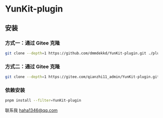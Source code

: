 # YunKit-plugin

## 安装

### 方式一：通过 Gitee 克隆

```bash
git clone --depth=1 https://github.com/dmmdekkd/YunKit-plugin.git ./plugins/YunKit-plugin
```

### 方式二：通过 Gitee 克隆
```bash
git clone --depth=1 https://gitee.com/qianzhi11_admin/YunKit-plugin.git ./plugins/YunKit-plugin
```
### 依赖安装
```bash
pnpm install --filter=YunKit-plugin
```

联系我
haha1346@qq.com